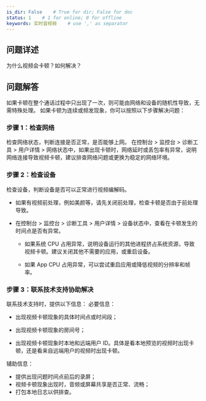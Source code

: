 ```yaml
---
is_dir: False    # True for dir; False for doc
status: 1    # 1 for online; 0 for offline
keywords: 实时音视频    # use ',' as separator
---
```


## 问题详述

为什么视频会卡顿？如何解决？

## 问题解答

如果卡顿在整个通话过程中只出现了一次，则可能由网络和设备的随机性导致，无需特殊处理。
如果卡顿为连续或频发现象，你可以按照以下步骤解决问题：

### 步骤 1：检查网络

检查网络状态，判断连接是否正常，是否能够上网。
在控制台 > 监控台 > 诊断工具 > 用户详情 > 网络状态中，如果出现卡顿时，网络延时或丢包率有异常，说明网络连接导致视频卡顿，建议排查网络问题或更换为稳定的网络环境。

### 步骤 2：检查设备

检查设备，判断设备是否可以正常进行视频编解码。

- 如果有视频前处理，例如美颜等，请先关闭前处理，检查卡顿是否由于前处理导致。

- 在控制台 > 监控台 > 诊断工具 > 用户详情 > 设备状态中，查看在卡顿发生的时间点是否有异常。
	- 如果系统 CPU 占用异常，说明设备运行的其他进程挤占系统资源，导致视频卡顿。建议关闭其他不需要的应用，或重启设备。

	- 如果 App CPU 占用异常，可以尝试重启应用或降低视频的分辨率和帧率。

### 步骤 3：联系技术支持协助解决

联系技术支持时，提供以下信息：
必要信息：

- 出现视频卡顿现象的具体时间点或时间段；

- 出现视频卡顿现象的房间号；
- 出现视频卡顿现象时本地和远端用户 ID。具体是看本地预览的视频时出现卡顿，还是看来自远端用户的视频时出现卡顿。

辅助信息：

- 提供出现问题时间点前后的录屏；
- 视频卡顿现象出现时，音频或屏幕共享是否正常、流畅；
- 打包本地日志以供排查。
